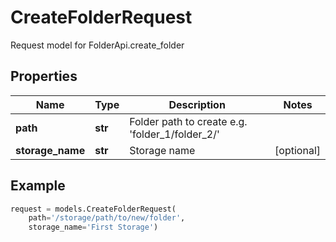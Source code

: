 # CreateFolderRequest

Request model for FolderApi.create_folder

## Properties

Name | Type | Description | Notes
---- | ---- | ----------- | -----
**path** |**str** |Folder path to create e.g. 'folder_1/folder_2/' |
**storage_name** |**str** |Storage name |[optional] 

## Example
```python
request = models.CreateFolderRequest(
    path='/storage/path/to/new/folder',
    storage_name='First Storage')
```

